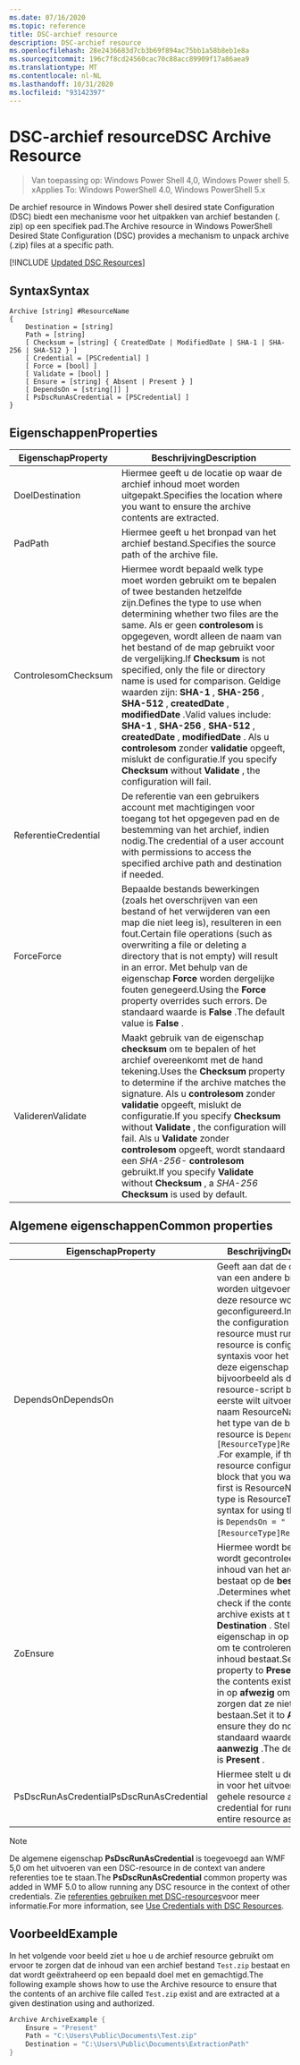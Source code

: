 ```yaml
---
ms.date: 07/16/2020
ms.topic: reference
title: DSC-archief resource
description: DSC-archief resource
ms.openlocfilehash: 28e2436683d7cb3b69f894ac75bb1a58b8eb1e8a
ms.sourcegitcommit: 196c7f8cd24560cac70c88acc89909f17a86aea9
ms.translationtype: MT
ms.contentlocale: nl-NL
ms.lasthandoff: 10/31/2020
ms.locfileid: "93142397"
---
```

# <a name="dsc-archive-resource"></a><span data-ttu-id="d2b9f-103">DSC-archief resource</span><span class="sxs-lookup"><span data-stu-id="d2b9f-103">DSC Archive Resource</span></span>

> <span data-ttu-id="d2b9f-104">Van toepassing op: Windows Power Shell 4,0, Windows Power shell 5. x</span><span class="sxs-lookup"><span data-stu-id="d2b9f-104">Applies To: Windows PowerShell 4.0, Windows PowerShell 5.x</span></span>

<span data-ttu-id="d2b9f-105">De archief resource in Windows Power shell desired state Configuration (DSC) biedt een mechanisme voor het uitpakken van archief bestanden (. zip) op een specifiek pad.</span><span class="sxs-lookup"><span data-stu-id="d2b9f-105">The Archive resource in Windows PowerShell Desired State Configuration (DSC) provides a mechanism to unpack archive (.zip) files at a specific path.</span></span>

[!INCLUDE [Updated DSC Resources](../../../../../includes/dsc-resources.md)]

## <a name="syntax"></a><span data-ttu-id="d2b9f-106">Syntax</span><span class="sxs-lookup"><span data-stu-id="d2b9f-106">Syntax</span></span>

```Syntax
Archive [string] #ResourceName
{
    Destination = [string]
    Path = [string]
    [ Checksum = [string] { CreatedDate | ModifiedDate | SHA-1 | SHA-256 | SHA-512 } ]
    [ Credential = [PSCredential] ]
    [ Force = [bool] ]
    [ Validate = [bool] ]
    [ Ensure = [string] { Absent | Present } ]
    [ DependsOn = [string[]] ]
    [ PsDscRunAsCredential = [PSCredential] ]
}
```

## <a name="properties"></a><span data-ttu-id="d2b9f-107">Eigenschappen</span><span class="sxs-lookup"><span data-stu-id="d2b9f-107">Properties</span></span>

|<span data-ttu-id="d2b9f-108">Eigenschap</span><span class="sxs-lookup"><span data-stu-id="d2b9f-108">Property</span></span> |<span data-ttu-id="d2b9f-109">Beschrijving</span><span class="sxs-lookup"><span data-stu-id="d2b9f-109">Description</span></span> |
|---|---|
| <span data-ttu-id="d2b9f-110">Doel</span><span class="sxs-lookup"><span data-stu-id="d2b9f-110">Destination</span></span> | <span data-ttu-id="d2b9f-111">Hiermee geeft u de locatie op waar de archief inhoud moet worden uitgepakt.</span><span class="sxs-lookup"><span data-stu-id="d2b9f-111">Specifies the location where you want to ensure the archive contents are extracted.</span></span> |
| <span data-ttu-id="d2b9f-112">Pad</span><span class="sxs-lookup"><span data-stu-id="d2b9f-112">Path</span></span> | <span data-ttu-id="d2b9f-113">Hiermee geeft u het bronpad van het archief bestand.</span><span class="sxs-lookup"><span data-stu-id="d2b9f-113">Specifies the source path of the archive file.</span></span> |
| <span data-ttu-id="d2b9f-114">Controlesom</span><span class="sxs-lookup"><span data-stu-id="d2b9f-114">Checksum</span></span> | <span data-ttu-id="d2b9f-115">Hiermee wordt bepaald welk type moet worden gebruikt om te bepalen of twee bestanden hetzelfde zijn.</span><span class="sxs-lookup"><span data-stu-id="d2b9f-115">Defines the type to use when determining whether two files are the same.</span></span> <span data-ttu-id="d2b9f-116">Als er geen **controlesom** is opgegeven, wordt alleen de naam van het bestand of de map gebruikt voor de vergelijking.</span><span class="sxs-lookup"><span data-stu-id="d2b9f-116">If **Checksum** is not specified, only the file or directory name is used for comparison.</span></span> <span data-ttu-id="d2b9f-117">Geldige waarden zijn: **SHA-1** , **SHA-256** , **SHA-512** , **createdDate** , **modifiedDate** .</span><span class="sxs-lookup"><span data-stu-id="d2b9f-117">Valid values include: **SHA-1** , **SHA-256** , **SHA-512** , **createdDate** , **modifiedDate** .</span></span> <span data-ttu-id="d2b9f-118">Als u **controlesom** zonder **validatie** opgeeft, mislukt de configuratie.</span><span class="sxs-lookup"><span data-stu-id="d2b9f-118">If you specify **Checksum** without **Validate** , the configuration will fail.</span></span> |
| <span data-ttu-id="d2b9f-119">Referentie</span><span class="sxs-lookup"><span data-stu-id="d2b9f-119">Credential</span></span> | <span data-ttu-id="d2b9f-120">De referentie van een gebruikers account met machtigingen voor toegang tot het opgegeven pad en de bestemming van het archief, indien nodig.</span><span class="sxs-lookup"><span data-stu-id="d2b9f-120">The credential of a user account with permissions to access the specified archive path and destination if needed.</span></span> |
| <span data-ttu-id="d2b9f-121">Force</span><span class="sxs-lookup"><span data-stu-id="d2b9f-121">Force</span></span> | <span data-ttu-id="d2b9f-122">Bepaalde bestands bewerkingen (zoals het overschrijven van een bestand of het verwijderen van een map die niet leeg is), resulteren in een fout.</span><span class="sxs-lookup"><span data-stu-id="d2b9f-122">Certain file operations (such as overwriting a file or deleting a directory that is not empty) will result in an error.</span></span> <span data-ttu-id="d2b9f-123">Met behulp van de eigenschap **Force** worden dergelijke fouten genegeerd.</span><span class="sxs-lookup"><span data-stu-id="d2b9f-123">Using the **Force** property overrides such errors.</span></span> <span data-ttu-id="d2b9f-124">De standaard waarde is **False** .</span><span class="sxs-lookup"><span data-stu-id="d2b9f-124">The default value is **False** .</span></span> |
| <span data-ttu-id="d2b9f-125">Valideren</span><span class="sxs-lookup"><span data-stu-id="d2b9f-125">Validate</span></span>| <span data-ttu-id="d2b9f-126">Maakt gebruik van de eigenschap **checksum** om te bepalen of het archief overeenkomt met de hand tekening.</span><span class="sxs-lookup"><span data-stu-id="d2b9f-126">Uses the **Checksum** property to determine if the archive matches the signature.</span></span> <span data-ttu-id="d2b9f-127">Als u **controlesom** zonder **validatie** opgeeft, mislukt de configuratie.</span><span class="sxs-lookup"><span data-stu-id="d2b9f-127">If you specify **Checksum** without **Validate** , the configuration will fail.</span></span> <span data-ttu-id="d2b9f-128">Als u **Validate** zonder **controlesom** opgeeft, wordt standaard een _SHA-256-_ **controlesom** gebruikt.</span><span class="sxs-lookup"><span data-stu-id="d2b9f-128">If you specify **Validate** without **Checksum** , a _SHA-256_ **Checksum** is used by default.</span></span> |

## <a name="common-properties"></a><span data-ttu-id="d2b9f-129">Algemene eigenschappen</span><span class="sxs-lookup"><span data-stu-id="d2b9f-129">Common properties</span></span>

|<span data-ttu-id="d2b9f-130">Eigenschap</span><span class="sxs-lookup"><span data-stu-id="d2b9f-130">Property</span></span> |<span data-ttu-id="d2b9f-131">Beschrijving</span><span class="sxs-lookup"><span data-stu-id="d2b9f-131">Description</span></span> |
|---|---|
|<span data-ttu-id="d2b9f-132">DependsOn</span><span class="sxs-lookup"><span data-stu-id="d2b9f-132">DependsOn</span></span> |<span data-ttu-id="d2b9f-133">Geeft aan dat de configuratie van een andere bron moet worden uitgevoerd voordat deze resource wordt geconfigureerd.</span><span class="sxs-lookup"><span data-stu-id="d2b9f-133">Indicates that the configuration of another resource must run before this resource is configured.</span></span> <span data-ttu-id="d2b9f-134">De syntaxis voor het gebruik van deze eigenschap is bijvoorbeeld als de ID van het resource-script blok dat u als eerste wilt uitvoeren, de naam ResourceName is en het type van de bron resource is `DependsOn = "[ResourceType]ResourceName"` .</span><span class="sxs-lookup"><span data-stu-id="d2b9f-134">For example, if the ID of the resource configuration script block that you want to run first is ResourceName and its type is ResourceType, the syntax for using this property is `DependsOn = "[ResourceType]ResourceName"`.</span></span> |
|<span data-ttu-id="d2b9f-135">Zo</span><span class="sxs-lookup"><span data-stu-id="d2b9f-135">Ensure</span></span> |<span data-ttu-id="d2b9f-136">Hiermee wordt bepaald of wordt gecontroleerd of de inhoud van het archief bestaat op de **bestemming** .</span><span class="sxs-lookup"><span data-stu-id="d2b9f-136">Determines whether to check if the content of the archive exists at the **Destination** .</span></span> <span data-ttu-id="d2b9f-137">Stel deze eigenschap in op **aanwezig** om te controleren of de inhoud bestaat.</span><span class="sxs-lookup"><span data-stu-id="d2b9f-137">Set this property to **Present** to ensure the contents exist.</span></span> <span data-ttu-id="d2b9f-138">Stel deze in op **afwezig** om ervoor te zorgen dat ze niet bestaan.</span><span class="sxs-lookup"><span data-stu-id="d2b9f-138">Set it to **Absent** to ensure they do not exist.</span></span> <span data-ttu-id="d2b9f-139">De standaard waarde is **aanwezig** .</span><span class="sxs-lookup"><span data-stu-id="d2b9f-139">The default value is **Present** .</span></span> |
|<span data-ttu-id="d2b9f-140">PsDscRunAsCredential</span><span class="sxs-lookup"><span data-stu-id="d2b9f-140">PsDscRunAsCredential</span></span> |<span data-ttu-id="d2b9f-141">Hiermee stelt u de referentie in voor het uitvoeren van de gehele resource als.</span><span class="sxs-lookup"><span data-stu-id="d2b9f-141">Sets the credential for running the entire resource as.</span></span> |

> [!NOTE]
> <span data-ttu-id="d2b9f-142">De algemene eigenschap **PsDscRunAsCredential** is toegevoegd aan WMF 5,0 om het uitvoeren van een DSC-resource in de context van andere referenties toe te staan.</span><span class="sxs-lookup"><span data-stu-id="d2b9f-142">The **PsDscRunAsCredential** common property was added in WMF 5.0 to allow running any DSC resource in the context of other credentials.</span></span> <span data-ttu-id="d2b9f-143">Zie [referenties gebruiken met DSC-resources](../../../configurations/runasuser.md)voor meer informatie.</span><span class="sxs-lookup"><span data-stu-id="d2b9f-143">For more information, see [Use Credentials with DSC Resources](../../../configurations/runasuser.md).</span></span>

## <a name="example"></a><span data-ttu-id="d2b9f-144">Voorbeeld</span><span class="sxs-lookup"><span data-stu-id="d2b9f-144">Example</span></span>

<span data-ttu-id="d2b9f-145">In het volgende voor beeld ziet u hoe u de archief resource gebruikt om ervoor te zorgen dat de inhoud van een archief bestand `Test.zip` bestaat en dat wordt geëxtraheerd op een bepaald doel met en gemachtigd.</span><span class="sxs-lookup"><span data-stu-id="d2b9f-145">The following example shows how to use the Archive resource to ensure that the contents of an archive file called `Test.zip` exist and are extracted at a given destination using and authorized.</span></span>

```powershell
Archive ArchiveExample {
    Ensure = "Present"
    Path = "C:\Users\Public\Documents\Test.zip"
    Destination = "C:\Users\Public\Documents\ExtractionPath"
}
```
